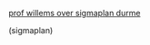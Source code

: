 [prof willems over sigmaplan durme](https://github.com/groenwaasmunster/gwdocs/blob/260b4d7d3748db8283becbeac25f9f75f123bb50/docs/best/patrick-willems-over-sigmaplan-durme.odt)

(sigmaplan)
